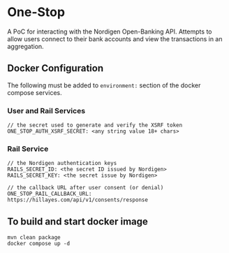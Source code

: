
# One-Stop
A PoC for interacting with the Nordigen Open-Banking API. Attempts to
allow users connect to their bank accounts and view the transactions in
an aggregation.

## Docker Configuration
The following must be added to ```environment:``` section of the docker compose
services.
### User and Rail Services
```
// the secret used to generate and verify the XSRF token
ONE_STOP_AUTH_XSRF_SECRET: <any string value 18+ chars>
```
### Rail Service
```
// the Nordigen authentication keys
RAILS_SECRET_ID: <the secret ID issued by Nordigen>
RAILS_SECRET_KEY: <the secret issue by Nordigen>

// the callback URL after user consent (or denial)
ONE_STOP_RAIL_CALLBACK_URL: https://hillayes.com/api/v1/consents/response
```

## To build and start docker image
```
mvn clean package
docker compose up -d
```
